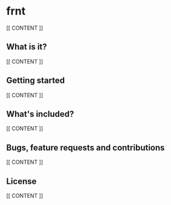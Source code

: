 # frnt 

[[ CONTENT ]]

## What is it?

[[ CONTENT ]]

## Getting started

[[ CONTENT ]]

## What's included?

[[ CONTENT ]]

## Bugs, feature requests and contributions

[[ CONTENT ]]

## License

[[ CONTENT ]]